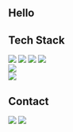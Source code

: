 ## Hello

## Tech Stack

<a href="#"><img src="https://img.shields.io/badge/Java-000000?style=flat-plastic&logo=java&logoColor=007396"/></a>
<a href="#"><img src="https://img.shields.io/badge/HTML5-000000?style=flat-plastic&logo=HTML5&logoColor=E34F26"/></a>
<a href="#"><img src="https://img.shields.io/badge/CSS3-000000?style=flat-plastic&logo=CSS3&logoColor=1572B6"/></a>
<a href="#"><img src="https://img.shields.io/badge/JavaScript-000000?style=flat-plastic&logo=JavaScript&logoColor=F7DF1E"/></a></br>
<a href="#"><img src="https://img.shields.io/badge/SpringBoot-000000?style=flat-plastic&logo=Spring Boot&logoColor=6DB33F"/></a></br>
<a href="#"><img src="https://img.shields.io/badge/MySQL-000000?style=flat-plastic&logo=MySQL&logoColor=4479A1"/></a>

## Contact

<a href="mailto:roornorn@gmail.com"><img src="https://img.shields.io/badge/Gmail-000000?style=flat-plastic&logo=Gmail&logoColor=EA4335&link=mailto:roornorn@gmail.com"/></a>
<a href="https://www.instagram.com/ornornro/" target="_blank"><img src="https://img.shields.io/badge/Instagram-000000?style=flat-plastic&logo=Instagram&logoColor=E4405F"/></a>
